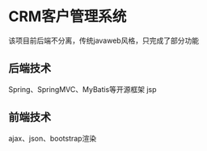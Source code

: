 # CRM客户管理系统
该项目前后端不分离，传统javaweb风格，只完成了部分功能
## 后端技术
Spring、SpringMVC、MyBatis等开源框架 jsp
## 前端技术
ajax、json、bootstrap渲染

